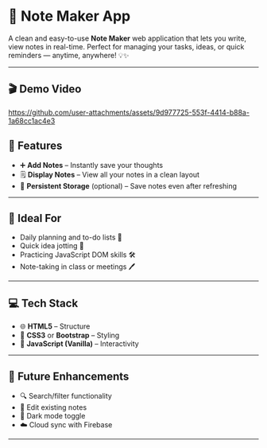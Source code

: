 

# 📝 Note Maker App

A clean and easy-to-use **Note Maker** web application that lets you write, view notes in real-time.
Perfect for managing your tasks, ideas, or quick reminders — anytime, anywhere! 💡✨

---

## 🎬 Demo Video


https://github.com/user-attachments/assets/9d977725-553f-4414-b88a-1a68cc1ac4e3




## 🎯 Features

* ➕ **Add Notes** – Instantly save your thoughts
* 🗒️ **Display Notes** – View all your notes in a clean layout
* 💾 **Persistent Storage** (optional) – Save notes even after refreshing

---

## 🧠 Ideal For

* Daily planning and to-do lists 📆
* Quick idea jotting 🧠
* Practicing JavaScript DOM skills 🛠️
* Note-taking in class or meetings 🖊️

---

## 💻 Tech Stack

* 🌐 **HTML5** – Structure
* 🎨 **CSS3** or **Bootstrap** – Styling
* 🧠 **JavaScript (Vanilla)** – Interactivity

---

## 🔮 Future Enhancements

* 🔍 Search/filter functionality
* 📝 Edit existing notes
* 🌙 Dark mode toggle
* ☁️ Cloud sync with Firebase

---
